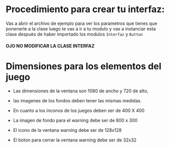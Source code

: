 # Procedimiento para crear tu interfaz:
Vas a abrir el archivo de ejemplo para ver los parametros que tienes que ponenerle a la clase luego te vas a ir a tu modulo y vas a instanciar esta clase despuès de haber importado los modulos `Interfaz` y `Button`

#### OJO NO MODIFICAR LA CLASE INTERFAZ

# Dimensiones para los elementos del juego
- Las dimensiones de la ventana son 1080 de ancho y 720 de alto, 
- las imagenes de los fondos deben tener las mismas medidas.

- En cuanto a los inconos de los juegos deben ser de 400 X 400

- La imagen de fondo para el warning debe ser de 800 x 300

- El icono de la ventana warning debe ser de 128x128

- El boton para cerrar la ventana warning debe ser de 32x32